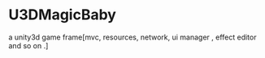 # U3DMagicBaby
a unity3d game frame[mvc,  resources, network, ui manager , effect editor and so on .]
